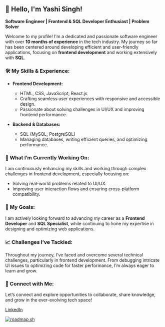 ## 👋 Hello, I'm Yashi Singh! 

**Software Engineer | Frontend & SQL Developer Enthusiast | Problem Solver**

Welcome to my profile! I'm a dedicated and passionate software engineer with over **10 months of experience** in the tech industry. My journey so far has been centered around developing efficient and user-friendly applications, focusing on **frontend development** and working extensively with **SQL**.

### 🛠️ My Skills & Experience:
- **Frontend Development:** 
  - HTML, CSS, JavaScript, React.js
  - Crafting seamless user experiences with responsive and accessible design.
  - Passionate about solving challenges in UI/UX and improving frontend performance.
  
- **Backend & Databases:** 
  - SQL (MySQL, PostgreSQL)
  - Managing databases, writing efficient queries, and optimizing performance.

### 🌱 What I’m Currently Working On:
I am continuously enhancing my skills and working through complex challenges in frontend development, especially focusing on:
- Solving real-world problems related to UI/UX.
- Improving user interaction flows and ensuring cross-platform compatibility.
  
### 🎯 My Goals:
I am actively looking forward to advancing my career as a **Frontend Developer** and **SQL Specialist**, while continuing to hone my expertise in designing and optimizing web applications.

### 📈 Challenges I’ve Tackled:
Throughout my journey, I’ve faced and overcome several technical challenges, particularly in frontend development. From debugging intricate UI issues to optimizing code for faster performance, I’m always eager to learn and grow.

### 🔗 Connect with Me:
Let’s connect and explore opportunities to collaborate, share knowledge, and grow in the ever-evolving tech space!

[LinkedIn](www.linkedin.com/in/yashi-singh-b4143a246)

[![roadmap.sh](https://roadmap.sh/card/wide/671e330831d65c235d043943?variant=dark)](https://roadmap.sh)
